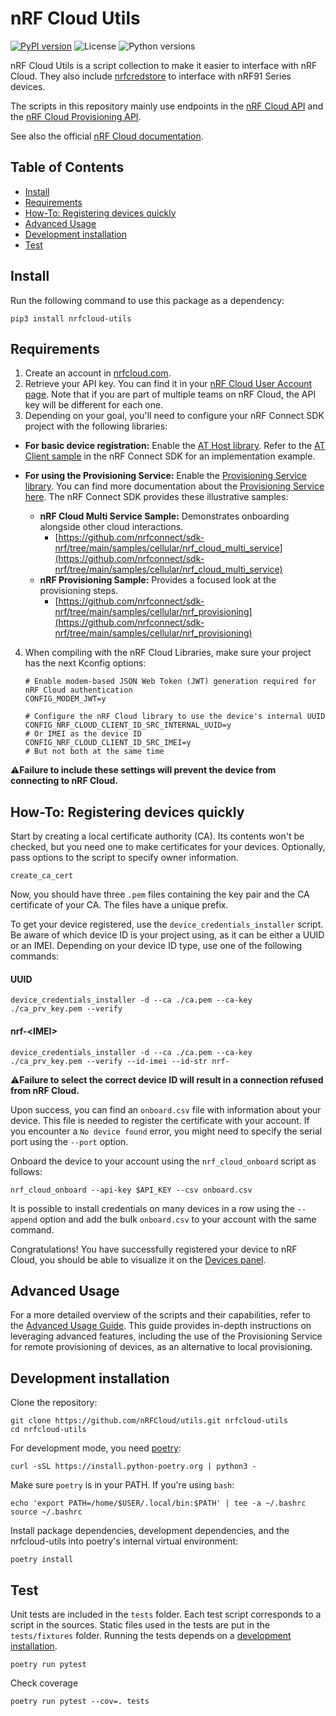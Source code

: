 # nRF Cloud Utils

[![PyPI version](https://img.shields.io/pypi/v/nrfcloud-utils)](https://pypi.org/project/nrfcloud-utils/)
![License](https://img.shields.io/pypi/l/nrfcloud-utils)
![Python versions](https://img.shields.io/pypi/pyversions/nrfcloud-utils)

nRF Cloud Utils is a script collection to make it easier to interface with nRF Cloud. They also include [nrfcredstore](https://github.com/NordicSemiconductor/nrfcredstore) to interface with nRF91 Series devices.

The scripts in this repository mainly use endpoints in the [nRF Cloud API](https://api.nrfcloud.com/v1) and the [nRF Cloud Provisioning API](https://api.provisioning.nrfcloud.com/v1/).

See also the official [nRF Cloud documentation](https://docs.nordicsemi.com/bundle/nrf-cloud/page/index.html).

## Table of Contents

* [Install](#install)
* [Requirements](#requirements)
* [How-To: Registering devices quickly](#how-to-registering-devices-quickly)
* [Advanced Usage](#advanced-usage)
* [Development installation](#development-installation)
* [Test](#test)

## Install

Run the following command to use this package as a dependency:

    pip3 install nrfcloud-utils

## Requirements

1. Create an account in [nrfcloud.com](https://nrfcloud.com).
2. Retrieve your API key. You can find it in your [nRF Cloud User Account page](https://nrfcloud.com/#/account). Note that if you are part of multiple teams on nRF Cloud, the API key will be different for each one.
3. Depending on your goal, you'll need to configure your nRF Connect SDK project with the following libraries:

* **For basic device registration:** Enable the [AT Host library](https://docs.nordicsemi.com/bundle/ncs-latest/page/nrf/libraries/modem/at_host.html). Refer to the [AT Client sample](https://docs.nordicsemi.com/bundle/ncs-latest/page/nrf/samples/cellular/at_client/README.html) in the nRF Connect SDK for an implementation example.

* **For using the Provisioning Service:** Enable the [Provisioning Service library](https://docs.nordicsemi.com/bundle/ncs-latest/page/nrf/libraries/networking/nrf_provisioning.html). You can find more documentation about the [Provisioning Service here](https://docs.nordicsemi.com/bundle/nrf-cloud/page/SecurityServices/ProvisioningService/ProvisioningOverview.html). The nRF Connect SDK provides these illustrative samples:

    * **nRF Cloud Multi Service Sample:** Demonstrates onboarding alongside other cloud interactions.
        * [https://github.com/nrfconnect/sdk-nrf/tree/main/samples/cellular/nrf_cloud_multi_service](https://github.com/nrfconnect/sdk-nrf/tree/main/samples/cellular/nrf_cloud_multi_service)
    * **nRF Provisioning Sample:** Provides a focused look at the provisioning steps.
        * [https://github.com/nrfconnect/sdk-nrf/tree/main/samples/cellular/nrf_provisioning](https://github.com/nrfconnect/sdk-nrf/tree/main/samples/cellular/nrf_provisioning)

4. When compiling with the nRF Cloud Libraries, make sure your project has the next Kconfig options:

    ```Kconfig
    # Enable modem-based JSON Web Token (JWT) generation required for nRF Cloud authentication
    CONFIG_MODEM_JWT=y

    # Configure the nRF Cloud library to use the device's internal UUID 
    CONFIG_NRF_CLOUD_CLIENT_ID_SRC_INTERNAL_UUID=y
    # Or IMEI as the device ID
    CONFIG_NRF_CLOUD_CLIENT_ID_SRC_IMEI=y
    # But not both at the same time
    ```
:warning:**Failure to include these settings will prevent the device from connecting to nRF Cloud.**

## How-To: Registering devices quickly

Start by creating a local certificate authority (CA). Its contents won't be checked, but you need one to make certificates for your devices. Optionally, pass options to the script to specify owner information.

    create_ca_cert

Now, you should have three `.pem` files containing the key pair and the CA certificate of your CA. The files have a unique prefix.

To get your device registered, use the `device_credentials_installer` script. Be aware of which device ID is your project using, as it can be either a UUID or an IMEI. Depending on your device ID type, use one of the following commands:

#### UUID
```
device_credentials_installer -d --ca ./ca.pem --ca-key ./ca_prv_key.pem --verify
```

#### nrf-\<IMEI\>
```
device_credentials_installer -d --ca ./ca.pem --ca-key ./ca_prv_key.pem --verify --id-imei --id-str nrf-
```
:warning:**Failure to select the correct device ID will result in a connection refused from nRF Cloud.**

Upon success, you can find an `onboard.csv` file with information about your device. This file is needed to register the certificate with your account.
If you encounter a `No device found` error, you might need to specify the serial port using the `--port` option.

Onboard the device to your account using the `nrf_cloud_onboard` script as follows:

    nrf_cloud_onboard --api-key $API_KEY --csv onboard.csv

It is possible to install credentials on many devices in a row using the `--append` option and add the bulk `onboard.csv` to your account with the same command.

Congratulations! You have successfully registered your device to nRF Cloud, you should be able to visualize it on the [Devices panel](https://nrfcloud.com/#/devices).

## Advanced Usage

For a more detailed overview of the scripts and their capabilities, refer to the [Advanced Usage Guide](https://github.com/nRFCloud/utils/blob/main/ADVANCED.md). This guide provides in-depth instructions on leveraging advanced features, including the use of the Provisioning Service for remote provisioning of devices, as an alternative to local provisioning.

## Development installation

Clone the repository:

    git clone https://github.com/nRFCloud/utils.git nrfcloud-utils
    cd nrfcloud-utils

For development mode, you need [poetry](https://python-poetry.org/):

    curl -sSL https://install.python-poetry.org | python3 -

Make sure `poetry` is in your PATH. If you're using `bash`:

    echo 'export PATH=/home/$USER/.local/bin:$PATH' | tee -a ~/.bashrc
    source ~/.bashrc

Install package dependencies, development dependencies, and the nrfcloud-utils into poetry's internal virtual environment:

    poetry install

## Test

Unit tests are included in the `tests` folder. Each test script corresponds to a script in the sources.
Static files used in the tests are put in the `tests/fixtures` folder.
Running the tests depends on a [development installation](#development-installation).

    poetry run pytest

Check coverage

    poetry run pytest --cov=. tests
